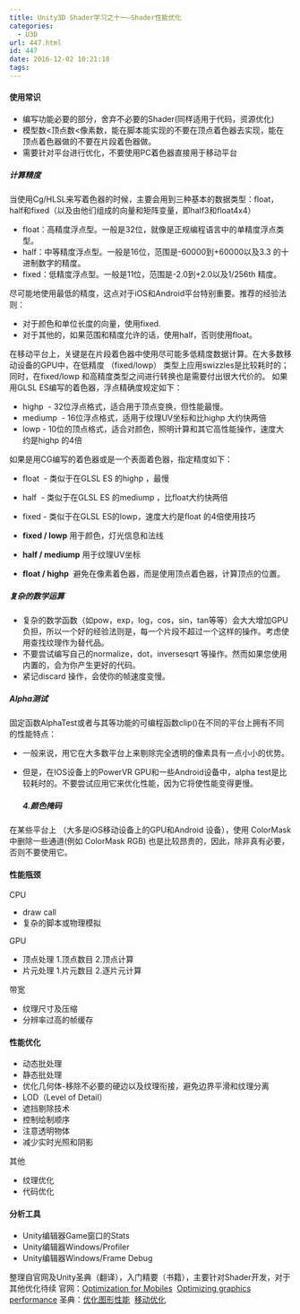 ```yaml
---
title: Unity3D Shader学习之十一—Shader性能优化
categories:
  - U3D
url: 447.html
id: 447
date: 2016-12-02 10:21:18
tags:
---
```


#### 使用常识

*   编写功能必要的部分，舍弃不必要的Shader(同样适用于代码，资源优化)
*   模型数<顶点数<像素数，能在脚本能实现的不要在顶点着色器去实现，能在顶点着色器做的不要在片段着色器做。
*   需要针对平台进行优化，不要使用PC着色器直接用于移动平台

##### 计算精度

当使用Cg/HLSL来写着色器的时候，主要会用到三种基本的数据类型：float，half和fixed（以及由他们组成的向量和矩阵变量，即half3和float4x4）

*   float：高精度浮点型。一般是32位，就像是正规编程语言中的单精度浮点类型。
*   half：中等精度浮点型。一般是16位，范围是-60000到+60000以及3.3 的十进制数字的精度。
*   fixed：低精度浮点型。一般是11位，范围是-2.0到+2.0以及1/256th 精度。

尽可能地使用最低的精度，这点对于iOS和Android平台特别重要。推荐的经验法则：

*   对于颜色和单位长度的向量，使用fixed.
*   对于其他的，如果范围和精度允许的话，使用half，否则使用float。

在移动平台上，关键是在片段着色器中使用尽可能多低精度数据计算。在大多数移动设备的GPU中，在低精度 （fixed/lowp） 类型上应用swizzles是比较耗时的；同时，在fixed/lowp 和高精度类型之间进行转换也是需要付出很大代价的。 如果用GLSL ES编写的着色器，浮点精确度规定如下：

*   highp  - 32位浮点格式，适合用于顶点变换，但性能最慢。
*   mediump  - 16位浮点格式，适用于纹理UV坐标和比highp 大约快两倍
*   lowp - 10位的顶点格式，适合对颜色，照明计算和其它高性能操作，速度大约是highp 的4倍

如果是用CG编写的着色器或是一个表面着色器，指定精度如下：

*   float  - 类似于在GLSL ES 的highp ，最慢
*   half  - 类似于在GLSL ES 的mediump ，比float大约快两倍
*   fixed - 类似于在GLSL ES的lowp，速度大约是float 的4倍使用技巧

*   **fixed / lowp** 用于颜色，灯光信息和法线
*   **half / mediump** 用于纹理UV坐标
*   **float / highp**  避免在像素着色器，而是使用顶点着色器，计算顶点的位置。

##### 复杂的数学运算

*   复杂的数学函数（如pow，exp，log，cos，sin，tan等等）会大大增加GPU负担，所以一个好的经验法则是，每一个片段不超过一个这样的操作。考虑使用查找纹理作为替代品。
*   不要尝试编写自己的normalize，dot，inversesqrt 等操作。然而如果您使用内置的，会为你产生更好的代码。
*   紧记discard 操作，会使你的帧速度变慢。

##### Alpha测试

固定函数AlphaTest或者与其等功能的可编程函数clip()在不同的平台上拥有不同的性能特点：

*   一般来说，用它在大多数平台上来剔除完全透明的像素具有一点小小的优势。
*   但是，在IOS设备上的PowerVR GPU和一些Android设备中，alpha test是比较耗时的。不要尝试应用它来优化性能，因为它将使性能变得更慢。
    
    ##### 4.颜色掩码
    

在某些平台上 （大多是iOS移动设备上的GPU和Android 设备），使用 ColorMask 中删除一些通道(例如 ColorMask RGB) 也是比较昂贵的，因此，除非真有必要，否则不要使用它。

#### **性能瓶颈**

CPU

*   draw call
*   复杂的脚本或物理模拟

GPU

*   顶点处理 1.顶点数目 2.顶点计算
*   片元处理 1.片元数目 2.逐片元计算

带宽

*   纹理尺寸及压缩
*   分辨率过高的帧缓存

#### **性能优化**

*   动态批处理
*   静态批处理
*   优化几何体-移除不必要的硬边以及纹理衔接，避免边界平滑和纹理分离
*   LOD（Level of Detail）
*   遮挡剔除技术
*   控制绘制顺序
*   注意透明物体
*   减少实时光照和阴影

其他

*   纹理优化
*   代码优化

#### **分析工具**

*   Unity编辑器Game窗口的Stats
*   Unity编辑器Windows/Profiler
*   Unity编辑器Windows/Frame Debug

整理自官网及Unity圣典（翻译），入门精要（书籍），主要针对Shader开发，对于其他优化待续 官网：[Optimization for Mobiles](https://docs.unity3d.com/Manual/MobileOptimizationPracticalGuide.html)  [Optimizing graphics performance](https://docs.unity3d.com/Manual/OptimizingGraphicsPerformance.html) 圣典：[优化图形性能](http://www.ceeger.com/Manual/OptimizingGraphicsPerformance.html)  [移动优化](http://www.ceeger.com/Manual/MobileOptimisation.html)
